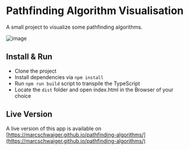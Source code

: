 # Pathfinding Algorithm Visualisation

A small project to visualize some pathfinding algorithms. 

![image](https://user-images.githubusercontent.com/60843765/176668915-7a07ca9b-778c-456d-bdcc-5bbd30b24715.png)

## Install & Run
- Clone the project
- Install dependencies via `npm install`
- Run `npm run build` script to transpile the TypeScript
- Locate the `dist` folder and open index.html in the Browser of your choice

## Live Version
A live version of this app is available on [https://marcschwaiger.github.io/pathfinding-algorithms/](https://marcschwaiger.github.io/pathfinding-algorithms/)
